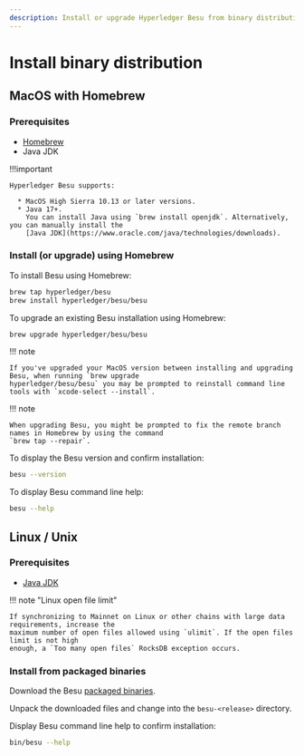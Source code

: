 ```yaml
---
description: Install or upgrade Hyperledger Besu from binary distribution
---
```


# Install binary distribution

## MacOS with Homebrew

### Prerequisites

* [Homebrew](https://brew.sh/)
* Java JDK

!!!important

    Hyperledger Besu supports:

      * MacOS High Sierra 10.13 or later versions.
      * Java 17+.
        You can install Java using `brew install openjdk`. Alternatively, you can manually install the
        [Java JDK](https://www.oracle.com/java/technologies/downloads).

### Install (or upgrade) using Homebrew

To install Besu using Homebrew:

```bash
brew tap hyperledger/besu
brew install hyperledger/besu/besu
```

To upgrade an existing Besu installation using Homebrew:

```bash
brew upgrade hyperledger/besu/besu
```

!!! note

    If you've upgraded your MacOS version between installing and upgrading Besu, when running `brew upgrade
    hyperledger/besu/besu` you may be prompted to reinstall command line tools with `xcode-select --install`.

!!! note

    When upgrading Besu, you might be prompted to fix the remote branch names in Homebrew by using the command
    `brew tap --repair`.

To display the Besu version and confirm installation:

```bash
besu --version
```

To display Besu command line help:

```bash
besu --help
```

## Linux / Unix

### Prerequisites

* [Java JDK](https://www.oracle.com/java/technologies/downloads/)

!!! note "Linux open file limit"

    If synchronizing to Mainnet on Linux or other chains with large data requirements, increase the
    maximum number of open files allowed using `ulimit`. If the open files limit is not high
    enough, a `Too many open files` RocksDB exception occurs.

### Install from packaged binaries

Download the Besu [packaged binaries](https://github.com/hyperledger/besu/releases).

Unpack the downloaded files and change into the `besu-<release>` directory.

Display Besu command line help to confirm installation:

```bash
bin/besu --help
```
